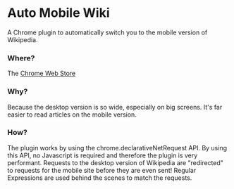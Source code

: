 # Auto Mobile Wiki
A Chrome plugin to automatically switch you to the mobile version of Wikipedia.

### Where?
The [Chrome Web Store](https://chrome.google.com/webstore/detail/auto-mobile-wiki/agpoipkfbifkdhdghbjilapmbgdedomn)

### Why?
Because the desktop version is so wide, especially on big screens. It's far easier to read articles on the mobile version.

### How?
The plugin works by using the chrome.declarativeNetRequest API. 
By using this API, no Javascript is required and therefore the plugin is very performant. 
Requests to the desktop version of Wikipedia are "redirected" to requests for the mobile site before they are even sent!
Regular Expressions are used behind the scenes to match the requests.